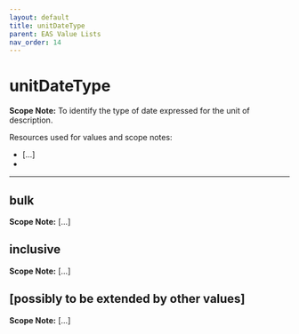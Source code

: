 ```yaml
---
layout: default
title: unitDateType
parent: EAS Value Lists
nav_order: 14
---
```


# unitDateType

**Scope Note:**
To identify the type of date expressed for the unit of description.

Resources used for values and scope notes:
 - [...]
 - 

---

## bulk

**Scope Note:**
[...]

## inclusive

**Scope Note:**
[...]

## [possibly to be extended by other values]

**Scope Note:**
[...]
